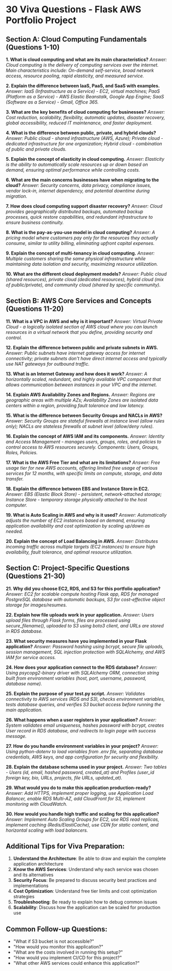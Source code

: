 # 30 Viva Questions - Flask AWS Portfolio Project

## Section A: Cloud Computing Fundamentals (Questions 1-10)

**1. What is cloud computing and what are its main characteristics?**
*Answer: Cloud computing is the delivery of computing services over the internet. Main characteristics include: On-demand self-service, broad network access, resource pooling, rapid elasticity, and measured service.*

**2. Explain the difference between IaaS, PaaS, and SaaS with examples.**
*Answer: IaaS (Infrastructure as a Service) - EC2, virtual machines; PaaS (Platform as a Service) - AWS Elastic Beanstalk, Google App Engine; SaaS (Software as a Service) - Gmail, Office 365.*

**3. What are the key benefits of cloud computing for businesses?**
*Answer: Cost reduction, scalability, flexibility, automatic updates, disaster recovery, global accessibility, reduced IT maintenance, and faster deployment.*

**4. What is the difference between public, private, and hybrid clouds?**
*Answer: Public cloud - shared infrastructure (AWS, Azure); Private cloud - dedicated infrastructure for one organization; Hybrid cloud - combination of public and private clouds.*

**5. Explain the concept of elasticity in cloud computing.**
*Answer: Elasticity is the ability to automatically scale resources up or down based on demand, ensuring optimal performance while controlling costs.*

**6. What are the main concerns businesses have when migrating to the cloud?**
*Answer: Security concerns, data privacy, compliance issues, vendor lock-in, internet dependency, and potential downtime during migration.*

**7. How does cloud computing support disaster recovery?**
*Answer: Cloud provides geographically distributed backups, automated backup processes, quick restore capabilities, and redundant infrastructure to ensure business continuity.*

**8. What is the pay-as-you-use model in cloud computing?**
*Answer: A pricing model where customers pay only for the resources they actually consume, similar to utility billing, eliminating upfront capital expenses.*

**9. Explain the concept of multi-tenancy in cloud computing.**
*Answer: Multiple customers sharing the same physical infrastructure while maintaining data isolation and security, maximizing resource utilization.*

**10. What are the different cloud deployment models?**
*Answer: Public cloud (shared resources), private cloud (dedicated resources), hybrid cloud (mix of public/private), and community cloud (shared by specific community).*

## Section B: AWS Core Services and Concepts (Questions 11-20)

**11. What is a VPC in AWS and why is it important?**
*Answer: Virtual Private Cloud - a logically isolated section of AWS cloud where you can launch resources in a virtual network that you define, providing security and control.*

**12. Explain the difference between public and private subnets in AWS.**
*Answer: Public subnets have internet gateway access for internet connectivity; private subnets don't have direct internet access and typically use NAT gateways for outbound traffic.*

**13. What is an Internet Gateway and how does it work?**
*Answer: A horizontally scaled, redundant, and highly available VPC component that allows communication between instances in your VPC and the internet.*

**14. Explain AWS Availability Zones and Regions.**
*Answer: Regions are geographic areas with multiple AZs; Availability Zones are isolated data centers within a region, providing fault tolerance and low latency.*

**15. What is the difference between Security Groups and NACLs in AWS?**
*Answer: Security Groups are stateful firewalls at instance level (allow rules only); NACLs are stateless firewalls at subnet level (allow/deny rules).*

**16. Explain the concept of AWS IAM and its components.**
*Answer: Identity and Access Management - manages users, groups, roles, and policies to control access to AWS resources securely. Components: Users, Groups, Roles, Policies.*

**17. What is the AWS Free Tier and what are its limitations?**
*Answer: Free usage tier for new AWS accounts, offering limited free usage of various services for 12 months, with specific limits on compute, storage, and data transfer.*

**18. Explain the difference between EBS and Instance Store in EC2.**
*Answer: EBS (Elastic Block Store) - persistent, network-attached storage; Instance Store - temporary storage physically attached to the host computer.*

**19. What is Auto Scaling in AWS and why is it used?**
*Answer: Automatically adjusts the number of EC2 instances based on demand, ensuring application availability and cost optimization by scaling up/down as needed.*

**20. Explain the concept of Load Balancing in AWS.**
*Answer: Distributes incoming traffic across multiple targets (EC2 instances) to ensure high availability, fault tolerance, and optimal resource utilization.*

## Section C: Project-Specific Questions (Questions 21-30)

**21. Why did you choose EC2, RDS, and S3 for this portfolio application?**
*Answer: EC2 for scalable compute hosting Flask app, RDS for managed PostgreSQL database with automatic backups, S3 for cost-effective object storage for images/resumes.*

**22. Explain how file uploads work in your application.**
*Answer: Users upload files through Flask forms, files are processed using secure_filename(), uploaded to S3 using boto3 client, and URLs are stored in RDS database.*

**23. What security measures have you implemented in your Flask application?**
*Answer: Password hashing using bcrypt, secure file uploads, session management, SQL injection protection with SQLAlchemy, and AWS IAM for service access.*

**24. How does your application connect to the RDS database?**
*Answer: Using psycopg2-binary driver with SQLAlchemy ORM, connection string built from environment variables (host, port, username, password, database name).*

**25. Explain the purpose of your test.py script.**
*Answer: Validates connectivity to AWS services (RDS and S3), checks environment variables, tests database queries, and verifies S3 bucket access before running the main application.*

**26. What happens when a user registers in your application?**
*Answer: System validates email uniqueness, hashes password with bcrypt, creates User record in RDS database, and redirects to login page with success message.*

**27. How do you handle environment variables in your project?**
*Answer: Using python-dotenv to load variables from .env file, separating database credentials, AWS keys, and app configuration for security and flexibility.*

**28. Explain the database schema used in your project.**
*Answer: Two tables - Users (id, email, hashed password, created_at) and Profiles (user_id foreign key, bio, URLs, projects, file URLs, updated_at).*

**29. What would you do to make this application production-ready?**
*Answer: Add HTTPS, implement proper logging, use Application Load Balancer, enable RDS Multi-AZ, add CloudFront for S3, implement monitoring with CloudWatch.*

**30. How would you handle high traffic and scaling for this application?**
*Answer: Implement Auto Scaling Groups for EC2, use RDS read replicas, implement caching (Redis/ElastiCache), use CDN for static content, and horizontal scaling with load balancers.*

## Additional Tips for Viva Preparation:

1. **Understand the Architecture**: Be able to draw and explain the complete application architecture
2. **Know the AWS Services**: Understand why each service was chosen and its alternatives
3. **Security Focus**: Be prepared to discuss security best practices and implementations
4. **Cost Optimization**: Understand free tier limits and cost optimization strategies
5. **Troubleshooting**: Be ready to explain how to debug common issues
6. **Scalability**: Discuss how the application can be scaled for production use

## Common Follow-up Questions:
- "What if S3 bucket is not accessible?"
- "How would you monitor this application?"
- "What are the costs involved in running this setup?"
- "How would you implement CI/CD for this project?"
- "What other AWS services could enhance this application?"
